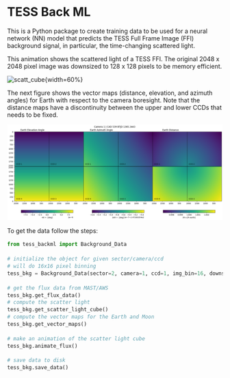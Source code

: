 # TESS Back ML

This is a Python package to create training data to be used for a neural network (NN) 
model that predicts the TESS Full Frame Image (FFI) background signal, in particular,
 the time-changing scattered light.

This animation shows the scattered light of a TESS FFI. The original 2048 x 2048 pixel 
image was downsized to 128 x 128 pixels to be memory efficient.

![scatt_cube](./data/figures/ffi_flux_cube_bin16_sector002_1-3_clippix_median.gif){width=60%}


The next figure shows the vector maps (distance, elevation, and azimuth angles) for 
Earth with respect to the camera boresight. 
Note that the distance maps have a discontinuity between the upper and lower CCDs 
that needs to be fixed.

![earth_maps](./data/figures/earth_vector_maps.png)

To get the data follow the steps:

```python
from tess_backml import Background_Data

# initialize the object for given sector/camera/ccd
# will do 16x16 pixel binning
tess_bkg = Background_Data(sector=2, camera=1, ccd=1, img_bin=16, downsize="binning")

# get the flux data from MAST/AWS
tess_bkg.get_flux_data()
# compute the scatter light 
tess_bkg.get_scatter_light_cube()
# compute the vector maps for the Earth and Moon
tess_bkg.get_vector_maps()

# make an animation of the scatter light cube
tess_bkg.animate_flux()

# save data to disk
tess_bkg.save_data()
```